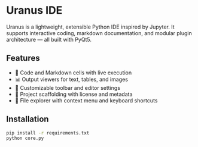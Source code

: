 # Uranus IDE

Uranus is a lightweight, extensible Python IDE inspired by Jupyter. It supports interactive coding, markdown documentation, and modular plugin architecture — all built with PyQt5.

## Features

- 🧠 Code and Markdown cells with live execution
- 📊 Output viewers for text, tables, and images
- 🧰 Customizable toolbar and editor settings
- 🧾 Project scaffolding with license and metadata
- 🧱 File explorer with context menu and keyboard shortcuts

## Installation

```bash
pip install -r requirements.txt
python core.py